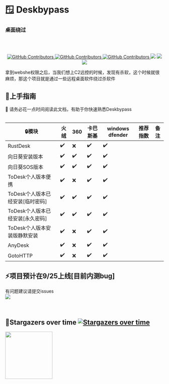  # :window:	Deskbypass
 ### 桌面绕过
<br/><br/>
  <p align="center">
    <a href="https://www.one-fox.cn/">
      <img alt="GitHub Contributors" src="https://img.shields.io/badge/%E5%AE%89%E5%85%A8%E5%9B%A2%E9%98%9F-One--fox-pink" />
    </a>
    <a href="https://taoyuan.cool/">
      <img alt="GitHub Contributors" src="https://img.shields.io/badge/%E5%8D%9A%E5%AE%A2-taoyuan.cool-blue" />
    </a>
    <a href="https://taoyuan.cool/">
      <img alt="GitHub Contributors" src="https://img.shields.io/badge/%E4%BD%9C%E8%80%85-%E5%BC%B1%E9%B8%A1-red" />
    </a>
    <img src="https://img.shields.io/badge/WeChat-vivo50KFCKFC-black">
    <img src="https://badgen.net/github/stars/RuoJi6/Deskbypass/?icon=github&color=black">
    <img src="https://badgen.net/github/issues/RuoJi6/Deskbypass">
    <a href="https://flowus.cn/share/3505271f-a987-4fb1-9623-efe58dcc77ec">
    </a>
</p>

拿到webshe权限之后，当我们想上C2远控的时候，发现有杀软，这个时候就很麻烦，那这个项目就是通过一些远程桌面软件绕过杀软件

## 🚀上手指南

📢 请务必花一点时间阅读此文档，有助于你快速熟悉Deskbypass
<br/><br/>

| :lock:模块                       | 火绒               | 360                | 卡巴斯基           | windows dfender    | 推荐指数 | 备注 |
| -------------------------------- | ------------------ | ------------------ | ------------------ | ------------------ | -------- | ---- |
| RustDesk                         | :heavy_check_mark: | :x:                | :heavy_check_mark: | :heavy_check_mark: |          |      |
| 向日葵安装版本                   | :heavy_check_mark: | :heavy_check_mark: | :heavy_check_mark: | :heavy_check_mark: |          |      |
| 向日葵SOS版本                    | :heavy_check_mark: | :heavy_check_mark: | :heavy_check_mark: | :heavy_check_mark: |          |      |
| ToDesk个人版本便携               | :heavy_check_mark: | :x:                | :heavy_check_mark: | :heavy_check_mark: |          |      |
| ToDesk个人版本已经安装[临时密码] | :heavy_check_mark: | :heavy_check_mark: | :heavy_check_mark: | :heavy_check_mark: |          |      |
| ToDesk个人版本已经安装[永久密码] | :heavy_check_mark: | :heavy_check_mark: | :heavy_check_mark: | :heavy_check_mark: |          |      |
| ToDesk个人版本安装版静默安装     | :heavy_check_mark: | :x:                | :heavy_check_mark: | :heavy_check_mark: |          |      |
| AnyDesk                          | :heavy_check_mark: | :x:                | :heavy_check_mark: | :heavy_check_mark: |          |      |
| GotoHTTP                         | :heavy_check_mark: | :x:                | :heavy_check_mark: | :heavy_check_mark: |          |      |

## :zap:项目预计在9/25上线[目前内测bug]
有问题建议请提交issues<br/>
<a href="https://github.com/RuoJi6/HackerPermKeeper/issues"><img src="https://badgen.net/github/issues/RuoJi6/HackerPermKeeper"></a>

<br/>

## :star2:Stargazers over time [![Stargazers over time](https://starchart.cc/RuoJi6/Deskbypass.svg)](https://starchart.cc/RuoJi6/Deskbypass)


<a href="https://github.com/RuoJi6">
  <img height=150 align="center" src="https://github-readme-stats.vercel.app/api?username=RuoJi6"/>
</a>
